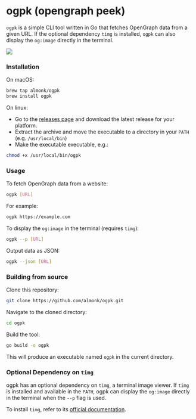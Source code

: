 # ogpk (opengraph peek)

`ogpk` is a simple CLI tool written in Go that fetches OpenGraph data from a given URL. If the optional dependency `timg` is installed, `ogpk` can also display the `og:image` directly in the terminal.

<img src="./dist/screen.png"/>

### Installation

On macOS:

```bash
brew tap almonk/ogpk
brew install ogpk
```

On linux:

* Go to the [releases page](https://github.com/almonk/ogpk/releases) and download the latest release for your platform.
* Extract the archive and move the executable to a directory in your `PATH` (e.g. `/usr/local/bin`)
* Make the executable executable, e.g.:

```bash
chmod +x /usr/local/bin/ogpk
```

### Usage

To fetch OpenGraph data from a website:
```bash
ogpk [URL]
```

For example:
```bash
ogpk https://example.com
```

To display the `og:image` in the terminal (requires `timg`):
```bash
ogpk --p [URL] 
```

Output data as JSON:
```bash
ogpk --json [URL] 
```

### Building from source

Clone this repository:
```bash
git clone https://github.com/almonk/ogpk.git
```
Navigate to the cloned directory:
```bash
cd ogpk
```

Build the tool:
```bash
go build -o ogpk
```

This will produce an executable named `ogpk` in the current directory.


### Optional Dependency on `timg`

ogpk has an optional dependency on `timg`, a terminal image viewer. If `timg` is installed and available in the `PATH`, ogpk can display the `og:image` directly in the terminal when the `--p` flag is used.

To install `timg`, refer to its [official documentation](https://github.com/hzeller/timg).
